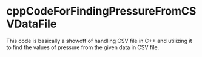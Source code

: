# cppCodeForFindingPressureFromCSVDataFile
This code is basically a showoff of handling CSV file in C++ and utilizing it to find the values of pressure from the given data in CSV file.
